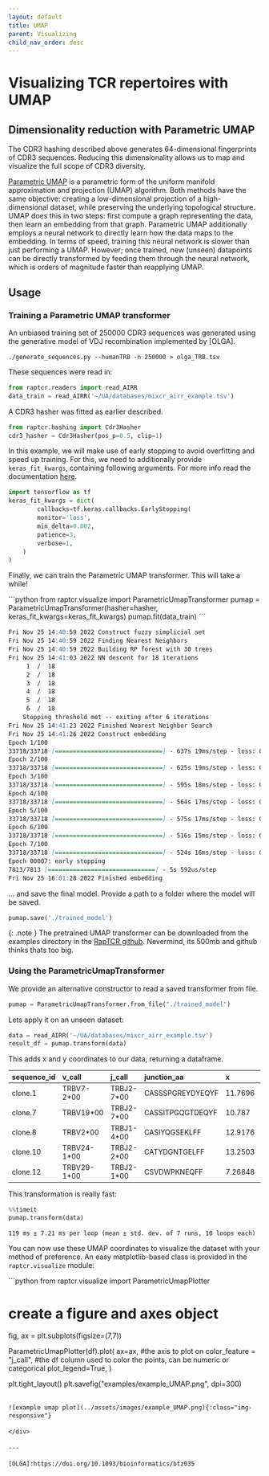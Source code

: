 ```yaml
---
layout: default
title: UMAP
parent: Visualizing
child_nav_order: desc
---
```


# Visualizing TCR repertoires with UMAP

## Dimensionality reduction with Parametric UMAP

The CDR3 hashing described above generates 64-dimensional fingerprints of CDR3
sequences. Reducing this dimensionality allows us to map and visualize the full
scope of CDR3 diversity.

[Parametric UMAP](https://doi.org/10.1162/neco_a_01434) is a parametric form of
the uniform manifold approximation and projection (UMAP) algorithm. Both methods
have the same objective: creating a low-dimensional projection of a
high-dimensional dataset, while preserving the underlying topological structure.
UMAP does this in two steps: first compute a graph representing the data, then
learn an embedding from that graph. Parametric UMAP additionally employs a
neural network to directly learn how the data maps to the embedding. In terms of
speed, training this neural network is slower than just performing a UMAP.
However; once trained, new (unseen) datapoints can be directly transformed by
feeding them through the neural network, which is orders of magnitude faster
than reapplying UMAP.

## Usage

### Training a Parametric UMAP transformer

An unbiased training set of 250000 CDR3 sequences was generated using the generative
model of VDJ recombination implemented by [OLGA].

```shell
./generate_sequences.py --humanTRB -n 250000 > olga_TRB.tsv
```

These sequences were read in:

```python
from raptcr.readers import read_AIRR
data_train = read_AIRR('~/UA/databases/mixcr_airr_example.tsv')
```

A CDR3 hasher was fitted as earlier described.

```python
from raptcr.hashing import Cdr3Hasher
cdr3_hasher = Cdr3Hasher(pos_p=0.5, clip=1)
```

In this example, we will make use of early stopping to avoid overfitting and
speed up training. For this, we need to additionally provide `keras_fit_kwargs`,
containing following arguments. For more info read the documentation
[here](https://www.tensorflow.org/api_docs/python/tf/keras/callbacks/EarlyStopping).

```python
import tensorflow as tf
keras_fit_kwargs = dict(
        callbacks=tf.keras.callbacks.EarlyStopping(
        monitor='loss',
        min_delta=0.002,
        patience=3,
        verbose=1,
    )
)
```

Finally, we can train the Parametric UMAP transformer. This will take a while!

<div class="code-example" markdown=1>
```python
from raptcr.visualize import ParametricUmapTransformer
pumap = ParametricUmapTransformer(hasher=hasher, keras_fit_kwargs=keras_fit_kwargs)
pumap.fit(data_train)
```
</div>

```markdown
Fri Nov 25 14:40:59 2022 Construct fuzzy simplicial set
Fri Nov 25 14:40:59 2022 Finding Nearest Neighbors
Fri Nov 25 14:40:59 2022 Building RP forest with 30 trees
Fri Nov 25 14:41:03 2022 NN descent for 18 iterations
	 1  /  18
	 2  /  18
	 3  /  18
	 4  /  18
	 5  /  18
	 6  /  18
	Stopping threshold met -- exiting after 6 iterations
Fri Nov 25 14:41:23 2022 Finished Nearest Neighbor Search
Fri Nov 25 14:41:26 2022 Construct embedding
Epoch 1/100
33718/33718 [==============================] - 637s 19ms/step - loss: 0.1519
Epoch 2/100
33718/33718 [==============================] - 625s 19ms/step - loss: 0.1409
Epoch 3/100
33718/33718 [==============================] - 595s 18ms/step - loss: 0.1394
Epoch 4/100
33718/33718 [==============================] - 564s 17ms/step - loss: 0.1386
Epoch 5/100
33718/33718 [==============================] - 575s 17ms/step - loss: 0.1379
Epoch 6/100
33718/33718 [==============================] - 516s 15ms/step - loss: 0.1377
Epoch 7/100
33718/33718 [==============================] - 524s 16ms/step - loss: 0.1374
Epoch 00007: early stopping
7813/7813 [==============================] - 5s 592us/step
Fri Nov 25 16:01:28 2022 Finished embedding
```
... and save the final model. Provide a path to a folder where the model will be
saved.

```python
pumap.save('./trained_model')
```

{: .note }
The pretrained UMAP transformer can be downloaded from the examples directory in the [RapTCR github](https://github.com/vincentvandeuren/RapTCR). Nevermind, its 500mb and github thinks thats too big.

### Using the ParametricUmapTransformer

We provide an alternative constructor to read a saved transformer from file.

```python
pumap = ParametricUmapTransformer.from_file("./trained_model")
```

Lets apply it on an unseen dataset:
```python
data = read_AIRR('~/UA/databases/mixcr_airr_example.tsv')
result_df = pumap.transform(data)
```
This adds x and y coordinates to our data, returning a dataframe.

| sequence_id   | v_call      | j_call     | junction_aa      |        x |        y |   duplicate_count |
|:--------------|:------------|:-----------|:-----------------|:---------|:---------|------------------:|
| clone.1       | TRBV7-2*00  | TRBJ2-7*00 | CASSSPGREYDYEQYF | 11.7696  | 10.0269  |              4051 |
| clone.7       | TRBV19*00   | TRBJ2-7*00 | CASSITPGQGTDEQYF | 10.787   | 11.5674  |              1615 |
| clone.8       | TRBV2*00    | TRBJ1-4*00 | CASIYQGSEKLFF    | 12.9176  | -5.69044 |              1480 |
| clone.10      | TRBV24-1*00 | TRBJ2-2*00 | CATYDGNTGELFF    | 13.2503  | -4.71584 |              1151 |
| clone.12      | TRBV29-1*00 | TRBJ2-1*00 | CSVDWPKNEQFF     |  7.26848 |  6.42463 |               991 |


This transformation is really fast:

<div class="code-example" markdown=1>

```python
%%timeit
pumap.transform(data)
```
</div>

```
119 ms ± 7.21 ms per loop (mean ± std. dev. of 7 runs, 10 loops each)
```

You can now use these UMAP coordinates to visualize the dataset with your method
of preference. An easy matplotlib-based class is provided in the `raptcr.visualize` module:

<div class="code-example" markdown=1>
```python
from raptcr.visualize import ParametricUmapPlotter

# create a figure and axes object
fig, ax = plt.subplots(figsize=(7,7))

ParametricUmapPlotter(df).plot(
    ax=ax, #the axis to plot on
    color_feature = "j_call", #the df column used to color the points, can be numeric or categorical
    plot_legend=True,
)

plt.tight_layout()
plt.savefig("examples/example_UMAP.png", dpi=300)
```

![example umap plot](../assets/images/example_UMAP.png){:class="img-responsive"}

</div>

---

[OLGA]:https://doi.org/10.1093/bioinformatics/btz035